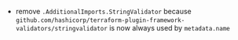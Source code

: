 - remove `.AdditionalImports.StringValidator` because `github.com/hashicorp/terraform-plugin-framework-validators/stringvalidator` is now always used by `metadata.name`
